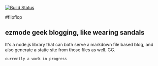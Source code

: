 [![Build Status](https://secure.travis-ci.org/bmharris/flipflop.png?branch=master)](http://travis-ci.org/bmharris/flipflop)

#flipflop

## ezmode geek blogging, like wearing sandals

It's a node.js library that can both serve a markdown file based blog, and also generate a static site from those files as well. GG.

```
currently a work in progress
```
